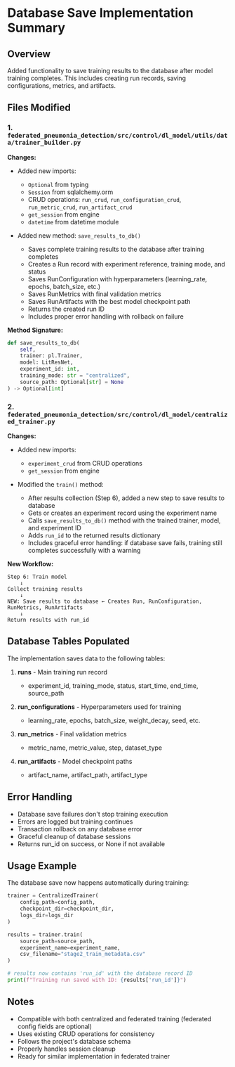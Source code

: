 # Database Save Implementation Summary

## Overview
Added functionality to save training results to the database after model training completes. This includes creating run records, saving configurations, metrics, and artifacts.

## Files Modified

### 1. `federated_pneumonia_detection/src/control/dl_model/utils/data/trainer_builder.py`

**Changes:**
- Added new imports:
  - `Optional` from typing
  - `Session` from sqlalchemy.orm
  - CRUD operations: `run_crud`, `run_configuration_crud`, `run_metric_crud`, `run_artifact_crud`
  - `get_session` from engine
  - `datetime` from datetime module

- Added new method: `save_results_to_db()`
  - Saves complete training results to the database after training completes
  - Creates a Run record with experiment reference, training mode, and status
  - Saves RunConfiguration with hyperparameters (learning_rate, epochs, batch_size, etc.)
  - Saves RunMetrics with final validation metrics
  - Saves RunArtifacts with the best model checkpoint path
  - Returns the created run ID
  - Includes proper error handling with rollback on failure

**Method Signature:**
```python
def save_results_to_db(
    self,
    trainer: pl.Trainer,
    model: LitResNet,
    experiment_id: int,
    training_mode: str = "centralized",
    source_path: Optional[str] = None
) -> Optional[int]
```

### 2. `federated_pneumonia_detection/src/control/dl_model/centralized_trainer.py`

**Changes:**
- Added new imports:
  - `experiment_crud` from CRUD operations
  - `get_session` from engine

- Modified the `train()` method:
  - After results collection (Step 6), added a new step to save results to database
  - Gets or creates an experiment record using the experiment name
  - Calls `save_results_to_db()` method with the trained trainer, model, and experiment ID
  - Adds `run_id` to the returned results dictionary
  - Includes graceful error handling: if database save fails, training still completes successfully with a warning

**New Workflow:**
```
Step 6: Train model
    ↓
Collect training results
    ↓
NEW: Save results to database ← Creates Run, RunConfiguration, RunMetrics, RunArtifacts
    ↓
Return results with run_id
```

## Database Tables Populated

The implementation saves data to the following tables:

1. **runs** - Main training run record
   - experiment_id, training_mode, status, start_time, end_time, source_path

2. **run_configurations** - Hyperparameters used for training
   - learning_rate, epochs, batch_size, weight_decay, seed, etc.

3. **run_metrics** - Final validation metrics
   - metric_name, metric_value, step, dataset_type

4. **run_artifacts** - Model checkpoint paths
   - artifact_name, artifact_path, artifact_type

## Error Handling

- Database save failures don't stop training execution
- Errors are logged but training continues
- Transaction rollback on any database error
- Graceful cleanup of database sessions
- Returns run_id on success, or None if not available

## Usage Example

The database save now happens automatically during training:

```python
trainer = CentralizedTrainer(
    config_path=config_path,
    checkpoint_dir=checkpoint_dir,
    logs_dir=logs_dir
)

results = trainer.train(
    source_path=source_path,
    experiment_name=experiment_name,
    csv_filename="stage2_train_metadata.csv"
)

# results now contains 'run_id' with the database record ID
print(f"Training run saved with ID: {results['run_id']}")
```

## Notes

- Compatible with both centralized and federated training (federated config fields are optional)
- Uses existing CRUD operations for consistency
- Follows the project's database schema
- Properly handles session cleanup
- Ready for similar implementation in federated trainer
